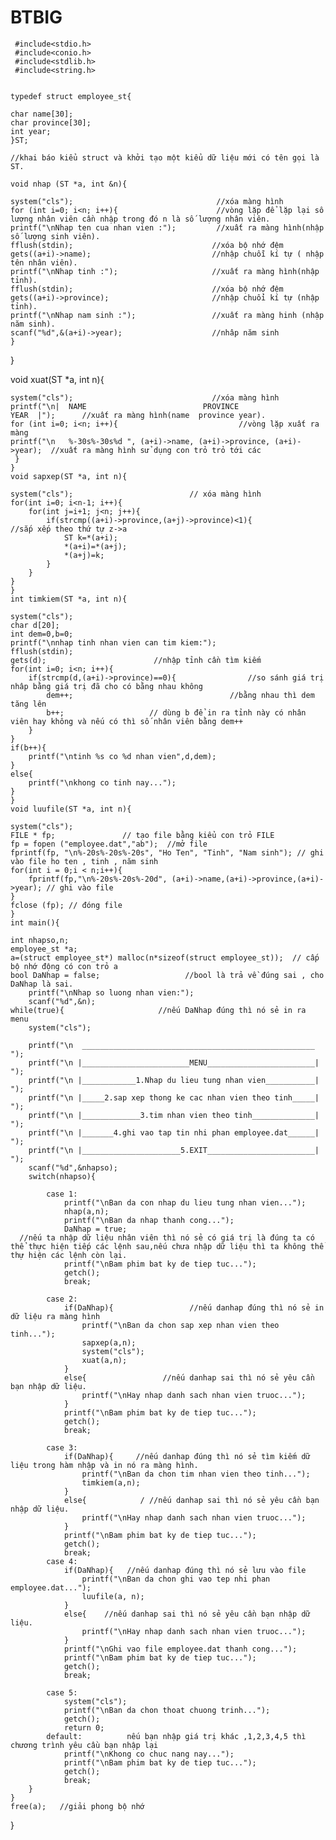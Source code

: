 # BTBIG
     #include<stdio.h>
     #include<conio.h>
     #include<stdlib.h>
     #include<string.h>


    typedef struct employee_st{

	char name[30];
	char province[30];
	int year;
    }ST;

    //khai báo kiểu struct và khởi tạo một kiểu dữ liệu mới có tên gọi là ST.

    void nhap (ST *a, int &n){                    

	system("cls");                                //xóa màng hình
	for (int i=0; i<n; i++){                      //vòng lặp để lặp lại sô lượng nhân viên cần nhập trong đó n là số lượng nhân viên.   
	printf("\nNhap ten cua nhan vien :");         //xuất ra màng hình(nhập số lượng sinh viên).
	fflush(stdin);                               //xóa bộ nhớ đệm
    gets((a+i)->name);                           //nhập chuỗi kí tự ( nhập tên nhân viên). 
	printf("\nNhap tinh :");                     //xuất ra màng hình(nhập tỉnh).
	fflush(stdin);                               //xóa bộ nhớ đệm
    gets((a+i)->province);                       //nhập chuổi kí tự (nhập tỉnh).
	printf("\nNhap nam sinh :");                 //xuất ra màng hinh (nhập năm sinh).
	scanf("%d",&(a+i)->year);                    //nhâp năm sinh
    }
}

void xuat(ST *a, int n){                       

	system("cls");                               //xóa màng hình
	printf("\n|  NAME                          PROVINCE                      YEAR  |");      //xuất ra màng hình(name  province year).    
	for (int i=0; i<n; i++){                           //vòng lặp xuất ra màng 
    printf("\n   %-30s%-30s%d ", (a+i)->name, (a+i)->province, (a+i)->year);  //xuất ra màng hình sử dụng con trỏ trỏ tới các 
     }
    }
    void sapxep(ST *a, int n){   

	system("cls");                          // xóa màng hình 
	for(int i=0; i<n-1; i++){             
		for(int j=i+1; j<n; j++){       
			if(strcmp((a+i)->province,(a+j)->province)<1){             //sắp xếp theo thứ tự z->a
				ST k=*(a+i);
				*(a+i)=*(a+j);
				*(a+j)=k;
			}
		}
	}
    }
    int timkiem(ST *a, int n){

	system("cls");
	char d[20];
	int dem=0,b=0;
	printf("\nnhap tinh nhan vien can tim kiem:");
	fflush(stdin);
	gets(d);                        //nhập tỉnh cần tìm kiếm 
	for(int i=0; i<n; i++){
		if(strcmp(d,(a+i)->province)==0){                //so sánh giá trị nhâp bằng giá trị đã cho có bằng nhau không  
			dem++;                                   //bằng nhau thì dem tăng lên
			b++;                   // dùng b để in ra tỉnh này có nhân viên hay không và nếu có thì số nhân viên bằng dem++
	    }
    }
    if(b++){
        printf("\ntinh %s co %d nhan vien",d,dem);                
    }
    else{
    	printf("\nkhong co tinh nay...");
	}
    }
    void luufile(ST *a, int n){

	system("cls");
    FILE * fp;               // tạo file bằng kiểu con trỏ FILE
    fp = fopen ("employee.dat","ab");  //mở file
    fprintf(fp, "\n%-20s%-20s%-20s", "Ho Ten", "Tinh", "Nam sinh"); // ghi vào file ho ten , tinh , năm sinh
    for(int i = 0;i < n;i++){
        fprintf(fp,"\n%-20s%-20s%-20d", (a+i)->name,(a+i)->province,(a+i)->year); // ghi vào file
    }
    fclose (fp); // đóng file
    }
    int main(){

	int nhapso,n;
	employee_st *a;
	a=(struct employee_st*) malloc(n*sizeof(struct employee_st));  // cấp bộ nhớ động có con trỏ a
	bool DaNhap = false;                   //bool là trả về đúng sai , cho DaNhap là sai.
		printf("\nNhap so luong nhan vien:");
		scanf("%d",&n);
	while(true){                     //nếu DaNhap đúng thì nó sẻ in ra menu
		system("cls");
        
		printf("\n  ____________________________________________________  ");
		printf("\n |________________________MENU________________________| ");
		printf("\n |____________1.Nhap du lieu tung nhan vien___________| ");
		printf("\n |_____2.sap xep thong ke cac nhan vien theo tinh_____| ");
		printf("\n |_____________3.tim nhan vien theo tinh______________| ");
		printf("\n |_______4.ghi vao tap tin nhi phan employee.dat______| ");
		printf("\n |______________________5.EXIT________________________| ");
		scanf("%d",&nhapso);
		switch(nhapso){
        
			case 1:
				printf("\nBan da con nhap du lieu tung nhan vien...");
				nhap(a,n);                            
				printf("\nBan da nhap thanh cong...");
				DaNhap = true;              
      //nếu ta nhập dữ liệu nhân viên thì nó sẻ có giá trị là đúng ta có thể thực hiện tiếp các lệnh sau,nếu chưa nhập dữ liệu thì ta không thể thự hiện các lệnh còn lại.
				printf("\nBam phim bat ky de tiep tuc...");
				getch();
				break;
                
			case 2:
			    if(DaNhap){                 //nếu danhap đúng thì nó sẻ in dữ liệu ra màng hình
			    	printf("\nBan da chon sap xep nhan vien theo tinh...");
			    	sapxep(a,n);
			    	system("cls");
			    	xuat(a,n);
				}
				else{                 //nếu danhap sai thì nó sẻ yêu cần bạn nhập dữ liệu.
					printf("\nHay nhap danh sach nhan vien truoc...");
				}
				printf("\nBam phim bat ky de tiep tuc...");
				getch();
				break;
                
		    case 3:
		    	if(DaNhap){     //nếu danhap đúng thì nó sẻ tìm kiếm dữ liệu trong hàm nhập và in nó ra màng hình.
		    		printf("\nBan da chon tim nhan vien theo tinh...");
		    		timkiem(a,n);
				}
				else{            / //nếu danhap sai thì nó sẻ yêu cần bạn nhập dữ liệu.
					printf("\nHay nhap danh sach nhan vien truoc...");
				}
				printf("\nBam phim bat ky de tiep tuc...");
				getch();
				break;
			case 4:
			    if(DaNhap){   //nếu danhap đúng thì nó sẻ lưu vào file
			    	printf("\nBan da chon ghi vao tep nhi phan employee.dat...");
			    	luufile(a, n);
				}
				else{    //nếu danhap sai thì nó sẻ yêu cần bạn nhập dữ liệu.
					printf("\nHay nhap danh sach nhan vien truoc...");
				}
				printf("\nGhi vao file employee.dat thanh cong...");
				printf("\nBam phim bat ky de tiep tuc...");
				getch();
				break;
					
			case 5:
				system("cls");
			    printf("\nBan da chon thoat chuong trinh...");
			    getch();
			    return 0;
			default:          nếu bạn nhập giá trị khác ,1,2,3,4,5 thì chương trình yêu cầu bạn nhập lại
			    printf("\nKhong co chuc nang nay...");
				printf("\nBam phim bat ky de tiep tuc...");
				getch();
				break;	
	    }
    }
    free(a);   //giải phong bộ nhớ 
}
